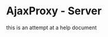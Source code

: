 <html>
<body>

<h1>AjaxProxy - Server</h1>

<p>this is an attempt at a help document</p>

</body>
</html>
